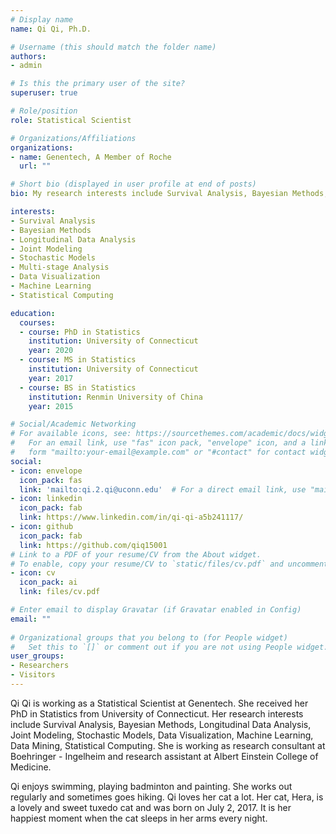 ```yaml
---
# Display name
name: Qi Qi, Ph.D.

# Username (this should match the folder name)
authors:
- admin

# Is this the primary user of the site?
superuser: true

# Role/position
role: Statistical Scientist

# Organizations/Affiliations
organizations:
- name: Genentech, A Member of Roche
  url: ""

# Short bio (displayed in user profile at end of posts)
bio: My research interests include Survival Analysis, Bayesian Methods, Longitudinal Data Analysis, Joint Modeling, Stochastic Models, Data Visualization, Machine Learning, Data Mining, Statistical Computing.

interests:
- Survival Analysis
- Bayesian Methods
- Longitudinal Data Analysis
- Joint Modeling
- Stochastic Models
- Multi-stage Analysis
- Data Visualization
- Machine Learning
- Statistical Computing

education:
  courses:
  - course: PhD in Statistics
    institution: University of Connecticut
    year: 2020
  - course: MS in Statistics
    institution: University of Connecticut
    year: 2017
  - course: BS in Statistics
    institution: Renmin University of China
    year: 2015

# Social/Academic Networking
# For available icons, see: https://sourcethemes.com/academic/docs/widgets/#icons
#   For an email link, use "fas" icon pack, "envelope" icon, and a link in the
#   form "mailto:your-email@example.com" or "#contact" for contact widget.
social:
- icon: envelope
  icon_pack: fas
  link: 'mailto:qi.2.qi@uconn.edu'  # For a direct email link, use "mailto:test@example.org".
- icon: linkedin
  icon_pack: fab
  link: https://www.linkedin.com/in/qi-qi-a5b241117/
- icon: github
  icon_pack: fab
  link: https://github.com/qiq15001
# Link to a PDF of your resume/CV from the About widget.
# To enable, copy your resume/CV to `static/files/cv.pdf` and uncomment the lines below.  
- icon: cv
  icon_pack: ai
  link: files/cv.pdf

# Enter email to display Gravatar (if Gravatar enabled in Config)
email: ""
  
# Organizational groups that you belong to (for People widget)
#   Set this to `[]` or comment out if you are not using People widget.  
user_groups:
- Researchers
- Visitors
---
```


Qi Qi is working as a Statistical Scientist at Genentech. She received her PhD in Statistics from University of Connecticut. Her research interests include Survival Analysis, Bayesian Methods, Longitudinal Data Analysis, Joint Modeling, Stochastic Models, Data Visualization, Machine Learning, Data Mining, Statistical Computing. She is working as research consultant at Boehringer - Ingelheim and research assistant at Albert Einstein College of Medicine.

Qi enjoys swimming, playing badminton and painting. She works out regularly and sometimes goes hiking. Qi loves her cat a lot. Her cat, Hera, is a lovely and sweet tuxedo cat and was born on July 2, 2017. It is her happiest moment when the cat sleeps in her arms every night.

